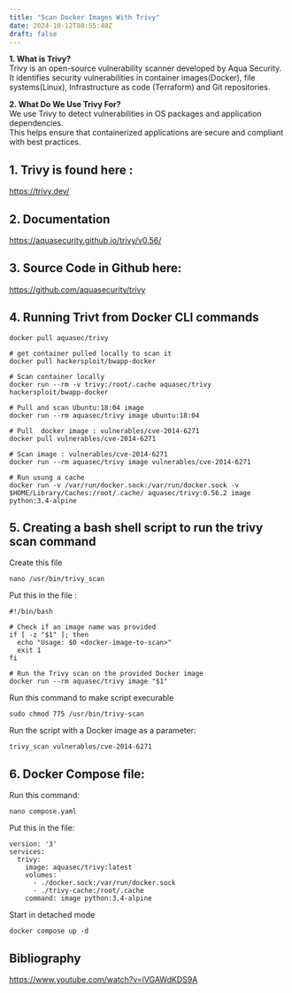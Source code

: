 ```yaml
---
title: "Scan Docker Images With Trivy"
date: 2024-10-12T08:55:48Z
draft: false
---
```


**1. What is Trivy?** \
Trivy is an open-source vulnerability scanner developed by Aqua Security. \
It identifies security vulnerabilities in container images(Docker), file systems(Linux), Infrastructure as code (Terraform) and Git repositories.

**2. What Do We Use Trivy For?** \
We use Trivy to detect vulnerabilities in OS packages and application dependencies. \
This helps ensure that containerized applications are secure and compliant with best practices.

## 1. Trivy is found here :
https://trivy.dev/

## 2. Documentation
https://aquasecurity.github.io/trivy/v0.56/

## 3. Source Code in Github here:
https://github.com/aquasecurity/trivy

## 4. Running Trivt from Docker CLI commands
```
docker pull aquasec/trivy

# get container pulled locally to scan it
docker pull hackersploit/bwapp-docker

# Scan container locally
docker run --rm -v trivy:/root/.cache aquasec/trivy hackersploit/bwapp-docker

# Pull and scan Ubuntu:18:04 image
docker run --rm aquasec/trivy image ubuntu:18:04

# Pull  docker image : vulnerables/cve-2014-6271
docker pull vulnerables/cve-2014-6271

# Scan image : vulnerables/cve-2014-6271
docker run --rm aquasec/trivy image vulnerables/cve-2014-6271

# Run usung a cache
docker run -v /var/run/docker.sock:/var/run/docker.sock -v $HOME/Library/Caches:/root/.cache/ aquasec/trivy:0.56.2 image python:3.4-alpine
```

## 5. Creating a bash shell script to run the trivy scan command
Create this file
```
nano /usr/bin/trivy_scan

```
Put this in the file :
```
#!/bin/bash

# Check if an image name was provided
if [ -z "$1" ]; then
  echo "Usage: $0 <docker-image-to-scan>"
  exit 1
fi

# Run the Trivy scan on the provided Docker image
docker run --rm aquasec/trivy image "$1"

```
Run this command to make script execurable
```
sudo chmod 775 /usr/bin/trivy-scan
```

Run the script with a Docker image as a parameter:
```
trivy_scan vulnerables/cve-2014-6271
```


## 6. Docker Compose file:
Run this command:
```
nano compose.yaml
```

Put this in the file:
```
version: '3'
services:
  trivy:
    image: aquasec/trivy:latest
    volumes:
      - ./docker.sock:/var/run/docker.sock
      - ./trivy-cache:/root/.cache
    command: image python:3.4-alpine

```

Start in detached mode
```
docker compose up -d
```

## Bibliography
https://www.youtube.com/watch?v=lVGAWdKDS9A

